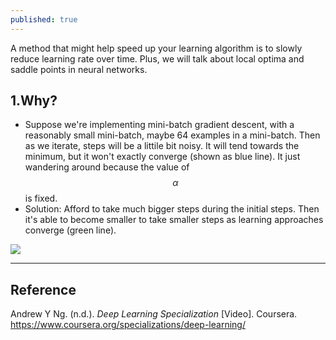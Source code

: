 ```yaml
---
published: true
---
```

A method that might help speed up your learning algorithm is to slowly reduce learning rate over time. Plus, we will talk about local optima and saddle points in neural networks.

## 1.Why?
- Suppose we're implementing mini-batch gradient descent, with a reasonably small mini-batch, maybe 64 examples in a mini-batch. Then as we iterate, steps will be a littile bit noisy. It will tend towards the minimum, but it won't exactly converge (shown as blue line). It just wandering around because the value of $$\alpha$$ is fixed.  
- Solution: Afford to take much bigger steps during the initial steps. Then it's able to become smaller to take smaller steps as learning approaches converge (green line).  

![]({{site.baseurl}}/images/lr_decay_1.PNG)



----
## Reference
Andrew Y Ng. (n.d.). _Deep Learning Specialization_ [Video]. Coursera.  
<https://www.coursera.org/specializations/deep-learning/>
